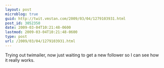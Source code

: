 ```yaml
---
layout: post
microblog: true
guid: http://twit.vmstan.com/2009/03/04/1279103931.html
post_id: 3052350
date: 2009-03-04T10:21:48-0600
lastmod: 2009-03-04T10:21:48-0600
type: post
url: /2009/03/04/1279103931.html
---
```

Trying out twimailer, now just waiting to get a new follower so I can see how it really works.
